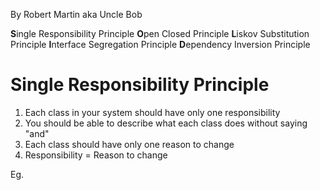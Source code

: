  By Robert Martin aka Uncle Bob
 
 **S**ingle Responsibility Principle
 **O**pen Closed Principle
 **L**iskov Substitution Principle 
 **I**nterface Segregation Principle
 **D**ependency Inversion Principle


# Single Responsibility Principle

1. Each class in your system should have only one responsibility
2. You should be able to describe what each class does without saying "and"
3. Each class should have only one reason to change
4. Responsibility = Reason to change

Eg. 

